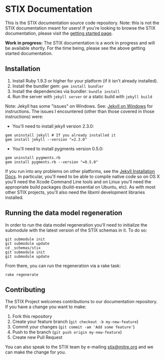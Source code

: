 # STIX Documentation

This is the STIX documentation source code repository. Note: this is not the STIX documentation meant for users! If you're looking to browse the STIX documentation, please visit the [getting started page](https://github.com/STIXProject/schemas/wiki/Getting-Started-(1.1)).

**Work in progress:** The STIX documentation is a work in progress and will be available shortly. For the time being, please see the above getting started documentation.

## Installation

1. Install Ruby 1.9.3 or higher for your platform (if it isn't already installed).
1. Install the bundler gem: `gem install bundler`
1. Install the dependencies via bundler: `bundle install`
1. Run the server with `jekyll server` or a static build with `jekyll build`

Note: Jekyll has some "issues" on Windows. See: [Jekyll on Windows](http://jekyllrb.com/docs/windows/#installation) for instructions. The issues I encountered (other than those covered in those instructions) were:
* You'll need to install jekyll version 2.3.0:

```
gem uninstall jekyll # If you already installed it
gem install jekyll --version "=2.3.0"
```

* You'll need to install pygments version 0.5.0:

```
gem uninstall pygments.rb
gem install pygments.rb --version "=0.5.0"
```

If you run into any problems on other platforms, see the [Jekyll Installation Docs](http://jekyllrb.com/docs/installation/). In particular, you'll need to be able to compile native code so on OS X you'll need the Xcode Command Line tools and on Linux you'll need the appropriate build packages (build-essential on Ubuntu, etc). As with most other STIX projects, you'll also need the libxml development libraries installed.

## Running the data model regeneration

In order to run the data model regeneration you'll need to initialize the submodule with the latest version of the STIX schemas in it. To do so:

```
git submodule init
git submodule update
cd _schemas/stix
git submodule init
git submodule update
```

From there, you can run the regeneration via a rake task:

```
rake regenerate
```

## Contributing

The STIX Project welcomes contributions to our documentation repository. If you have a change you want to make:

1. Fork this repository
2. Create your feature branch (`git checkout -b my-new-feature`)
3. Commit your changes (`git commit -am 'Add some feature'`)
4. Push to the branch (`git push origin my-new-feature`)
5. Create new Pull Request

You can also speak to the STIX team by e-mailing stix@mitre.org and we can make the change for you.
